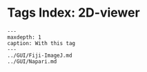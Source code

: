 # Tags Index: 2D-viewer

```{toctree}
---
maxdepth: 1
caption: With this tag
---
../GUI/Fiji-ImageJ.md
../GUI/Napari.md
```
